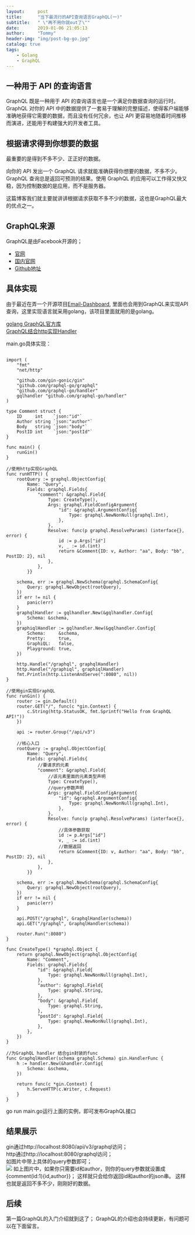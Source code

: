 ```yaml
---
layout:     post
title:      "当下最流行的API查询语言GraphQL(一)"
subtitle:   " \"再不用你就out了\""
date:       2019-01-06 21:05:13
author:     "Tommy"
header-img: "img/post-bg-go.jpg"
catalog: true
tags:
    - Golang
    - GraphQL
---
```


## 一种用于 API 的查询语言
GraphQL 既是一种用于 API 的查询语言也是一个满足你数据查询的运行时。 GraphQL 对你的 API 中的数据提供了一套易于理解的完整描述，使得客户端能够准确地获得它需要的数据，而且没有任何冗余，也让 API 更容易地随着时间推移而演进，还能用于构建强大的开发者工具。

## 根据请求得到你想要的数据 
最重要的是得到不多不少、正正好的数据。

向你的 API 发出一个 GraphQL 请求就能准确获得你想要的数据，不多不少。 GraphQL 查询总是返回可预测的结果。使用 GraphQL 的应用可以工作得又快又稳，因为控制数据的是应用，而不是服务器。

这篇博客我们就主要就讲讲根据请求获取不多不少的数据，这也是GraphQL最大的优点之一。

## GraphQL来源
GraphQL是由Facebook开源的；
- [官网](https://graphql.org)
- [国内官网](http://graphql.cn/)
- [Github地址](https://github.com/facebook/graphql)

## 具体实现
由于最近在弄一个开源项目[Email-Dashboard](https://github.com/joyang1/Email-Dashboard),
里面也会用到GraphQL来实现API查询，这里实现语言就采用golang，该项目里面就用的是golang。

[golang GraphQL官方库](https://github.com/graphql-go/graphql)<br/>
[GraphQL结合http实现Handler](https://github.com/graphql-go/handler)

main.go具体实现：

``` golang

import (
	"fmt"
	"net/http"

	"github.com/gin-gonic/gin"
	"github.com/graphql-go/graphql"
	"github.com/graphql-go/handler"
	gqlhandler "github.com/graphql-go/handler"
)

type Comment struct {
	ID     int    `json:"id"`
	Author string `json:"author"`
	Body   string `json:"body"`
	PostID int    `json:"postId"`
}

func main() {
	runGin()
}

//使用http实现GraphQL
func runHTTP() {
	rootQuery := graphql.ObjectConfig{
		Name: "Query",
		Fields: graphql.Fields{
			"comment": &graphql.Field{
				Type: CreateType(),
				Args: graphql.FieldConfigArgument{
					"id": &graphql.ArgumentConfig{
						Type: graphql.NewNonNull(graphql.Int),
					},
				},
				Resolve: func(p graphql.ResolveParams) (interface{}, error) {
					id := p.Args["id"]
					v, _ := id.(int)
					return &Comment{ID: v, Author: "aa", Body: "bb", PostID: 2}, nil
				},
			},
		}}

	schema, err := graphql.NewSchema(graphql.SchemaConfig{
		Query: graphql.NewObject(rootQuery),
	})
	if err != nil {
		panic(err)
	}
	graphqlHandler := gqlhandler.New(&gqlhandler.Config{
		Schema: &schema,
	})
	graphiqlHandler := gqlhandler.New(&gqlhandler.Config{
		Schema:     &schema,
		Pretty:     true,
		GraphiQL:   false,
		Playground: true,
	})

	http.Handle("/graphql", graphqlHandler)
	http.Handle("/graphiql", graphiqlHandler)
	fmt.Println(http.ListenAndServe(":8080", nil))
}

//使用gin实现GraphQL
func runGin() {
	router := gin.Default()
	router.GET("/", func(c *gin.Context) {
		c.String(http.StatusOK, fmt.Sprintf("Hello from GraphQL API!"))
	})

	api := router.Group("/api/v3")

    //核心入口
	rootQuery := graphql.ObjectConfig{
		Name: "Query",
		Fields: graphql.Fields{
            //要请求的元素
			"comment": &graphql.Field{
                //该元素里面的元素类型声明
                Type: CreateType(),
                //query参数声明
				Args: graphql.FieldConfigArgument{
					"id": &graphql.ArgumentConfig{
						Type: graphql.NewNonNull(graphql.Int),
					},
				},
				Resolve: func(p graphql.ResolveParams) (interface{}, error) {
                    //具体参数获取
					id := p.Args["id"]
                    v, _ := id.(int)
                    //数据返回
					return &Comment{ID: v, Author: "aa", Body: "bb", PostID: 2}, nil
				},
			},
		}}

	schema, err := graphql.NewSchema(graphql.SchemaConfig{
		Query: graphql.NewObject(rootQuery),
	})
	if err != nil {
		panic(err)
	}

	api.POST("/graphql", GraphqlHandler(schema))
	api.GET("/graphql", GraphqlHandler(schema))

	router.Run(":8080")
}

func CreateType() *graphql.Object {
	return graphql.NewObject(graphql.ObjectConfig{
		Name: "Comment",
		Fields: graphql.Fields{
			"id": &graphql.Field{
				Type: graphql.NewNonNull(graphql.Int),
			},
			"author": &graphql.Field{
				Type: graphql.String,
			},
			"body": &graphql.Field{
				Type: graphql.String,
			},
			"postId": &graphql.Field{
				Type: graphql.NewNonNull(graphql.Int),
			},
		},
	})
}

//为GraphQL handler 结合gin封装的func
func GraphqlHandler(schema graphql.Schema) gin.HandlerFunc {
	h := handler.New(&handler.Config{
		Schema: &schema,
	})

	return func(c *gin.Context) {
		h.ServeHTTP(c.Writer, c.Request)
	}
}

```
go run main.go运行上面的实例，即可发布GraphQL接口

## 结果展示
gin通过http://localhost:8080/api/v3/graphql访问；<br/>
http通过http://localhost:8080/graphql访问；<br/>
如图片中带上具体的query参数即可；<br/>
<img src = "/img/graphql.png">
如上图片中，如果你只需要id和author，则你的query参数就设置成{comment(id:1){id,author}}；
这样就只会给你返回id和author的json串。
这样也就是返回不多不少，刚刚好的数据。

## 后续
第一篇GraphQL的入门介绍就到这了；
GraphQL的介绍也会持续更新，有问题可以在下面留言。